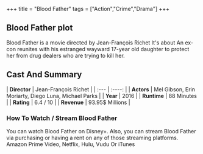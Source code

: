 +++
title = "Blood Father"
tags = ["Action","Crime","Drama"]
+++
## Blood Father plot
Blood Father is a movie directed by Jean-François Richet It's about An ex-con reunites with his estranged wayward 17-year old daughter to protect her from drug dealers who are trying to kill her.
## Cast And Summary
| **Director**      | Jean-François Richet |
    | :---        |    :----:   |
    |  **Actors** | Mel Gibson, Erin Moriarty, Diego Luna, Michael Parks |
    | **Year**   | 2016    |
    |  **Runtime** | 88 Minutes |
    |  **Rating** | 6.4 / 10 | 
    |  **Revenue** | 93.95$ Millions |
### How To Watch / Stream Blood Father
You can watch Blood Father on Disney+.
Also, you can stream Blood Father via purchasing or having a rent on any of those streaming platforms.
Amazon Prime Video, Netflix, Hulu, Vudu Or iTunes